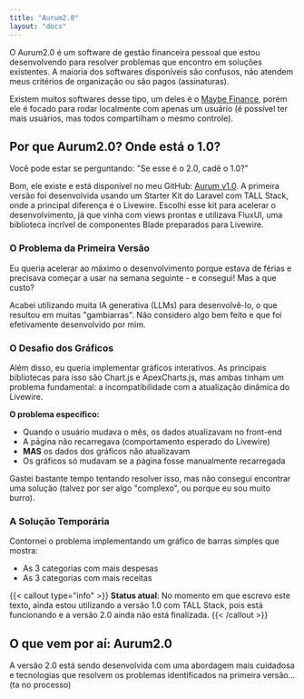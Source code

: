 ```yaml
---
title: "Aurum2.0"
layout: "docs"
---
```


O Aurum2.0 é um software de gestão financeira pessoal que estou desenvolvendo para resolver problemas que encontro em soluções existentes. A maioria dos softwares disponíveis são confusos, não atendem meus critérios de organização ou são pagos (assinaturas).

Existem muitos softwares desse tipo, um deles é o [Maybe Finance](https://github.com/maybe-finance/maybe), porém ele é focado para rodar localmente com apenas um usuário (é possível ter mais usuários, mas todos compartilham o mesmo controle).

## Por que Aurum2.0? Onde está o 1.0?

Você pode estar se perguntando: "Se esse é o 2.0, cadê o 1.0?" 

Bom, ele existe e está disponível no meu GitHub: [Aurum v1.0](https://github.com/ArthurWillers/Aurum). A primeira versão foi desenvolvida usando um Starter Kit do Laravel com TALL Stack, onde a principal diferença é o Livewire. Escolhi esse kit para acelerar o desenvolvimento, já que vinha com views prontas e utilizava FluxUI, uma biblioteca incrível de componentes Blade preparados para Livewire.

### O Problema da Primeira Versão

Eu queria acelerar ao máximo o desenvolvimento porque estava de férias e precisava começar a usar na semana seguinte - e consegui! Mas a que custo?

Acabei utilizando muita IA generativa (LLMs) para desenvolvê-lo, o que resultou em muitas "gambiarras". Não considero algo bem feito e que foi efetivamente desenvolvido por mim.

### O Desafio dos Gráficos

Além disso, eu queria implementar gráficos interativos. As principais bibliotecas para isso são Chart.js e ApexCharts.js, mas ambas tinham um problema fundamental: a incompatibilidade com a atualização dinâmica do Livewire.

**O problema específico:**
- Quando o usuário mudava o mês, os dados atualizavam no front-end
- A página não recarregava (comportamento esperado do Livewire)
- **MAS** os dados dos gráficos não atualizavam
- Os gráficos só mudavam se a página fosse manualmente recarregada

Gastei bastante tempo tentando resolver isso, mas não consegui encontrar uma solução (talvez por ser algo "complexo", ou porque eu sou muito burro).

### A Solução Temporária

Contornei o problema implementando um gráfico de barras simples que mostra:
- As 3 categorias com mais despesas
- As 3 categorias com mais receitas

{{< callout type="info" >}}
**Status atual**: No momento em que escrevo este texto, ainda estou utilizando a versão 1.0 com TALL Stack, pois está funcionando e a versão 2.0 ainda não está finalizada.
{{< /callout >}}

## O que vem por aí: Aurum2.0

A versão 2.0 está sendo desenvolvida com uma abordagem mais cuidadosa e tecnologias que resolvem os problemas identificados na primeira versão... (ta no processo)
